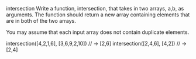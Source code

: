 intersection
Write a function, intersection, that takes in two arrays, a,b, as arguments. The function should return a new array containing elements that are in both of the two arrays.

You may assume that each input array does not contain duplicate elements.

intersection([4,2,1,6], [3,6,9,2,10]) // -> [2,6]
intersection([2,4,6], [4,2]) // -> [2,4]
